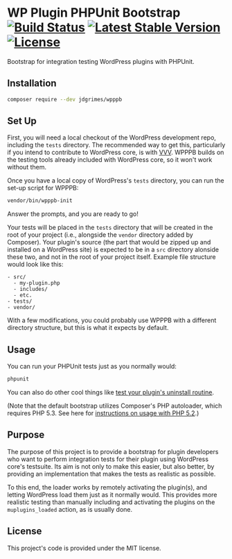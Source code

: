 # WP Plugin PHPUnit Bootstrap [![Build Status](https://travis-ci.org/JDGrimes/wpppb.svg?branch=master)](https://travis-ci.org/JDGrimes/wpppb) [![Latest Stable Version](https://poser.pugx.org/jdgrimes/wpppb/version)](https://packagist.org/packages/jdgrimes/wpppb) [![License](https://poser.pugx.org/jdgrimes/wpppb/license)](https://packagist.org/packages/jdgrimes/wpppb)

Bootstrap for integration testing WordPress plugins with PHPUnit.

## Installation

```bash
composer require --dev jdgrimes/wpppb
```

## Set Up

First, you will need a local checkout of the WordPress development repo, including the `tests` directory. The recommended way to get this, particularly if you intend to contribute to WordPress core, is with [VVV](https://make.wordpress.org/core/handbook/tutorials/installing-a-local-server/installing-vvv/). WPPPB builds on the testing tools already included with WordPress core, so it won't work without them.

Once you have a local copy of WordPress's `tests` directory, you can run the set-up script for WPPPB:

```bash
vendor/bin/wpppb-init
```

Answer the prompts, and you are ready to go!

Your tests will be placed in the `tests` directory that will be created in the root of your project (i.e., alongside the `vendor` directory added by Composer). Your plugin's source (the part that would be zipped up and installed on a WordPress site) is expected to be in a `src` directory alonside these two, and not in the root of your project itself. Example file structure would look like this:

```
- src/
  - my-plugin.php
  - includes/
  - etc.
- tests/
- vendor/
```

With a few modifications, you could probably use WPPPB with a different directory structure, but this is what it expects by default.

## Usage

You can run your PHPUnit tests just as you normally would:

```bash
phpunit
```

You can also do other cool things like [test your plugin's uninstall routine](https://github.com/JDGrimes/wpppb/wiki/Testing-Uninstallation).

(Note that the default bootstrap utilizes Composer's PHP autoloader, which requires
PHP 5.3. See here for [instructions on usage with PHP 5.2](https://github.com/JDGrimes/wpppb/wiki/PHP-5.2).)

## Purpose

The purpose of this project is to provide a bootstrap for plugin developers who want
to perform integration tests for their plugin using WordPress core's testsuite. Its
aim is not only to make this easier, but also better, by providing an implementation
that makes the tests as realistic as possible.

To this end, the loader works by remotely activating the plugin(s), and letting
WordPress load them just as it normally would. This provides more realistic testing
than manually including and activating the plugins on the `muplugins_loaded` action,
as is usually done.

## License

This project's code is provided under the MIT license.
